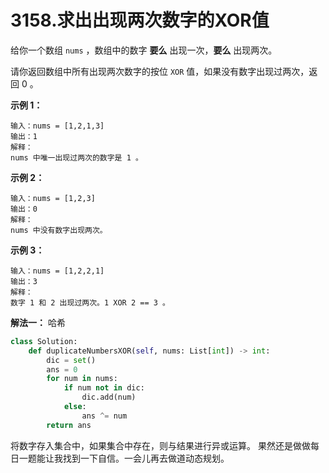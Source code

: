 # 3158.求出出现两次数字的XOR值

给你一个数组 `nums` ，数组中的数字 **要么** 出现一次，**要么** 出现两次。

请你返回数组中所有出现两次数字的按位 `XOR` 值，如果没有数字出现过两次，返回 0 。

**示例 1：**

```apach
输入：nums = [1,2,1,3]
输出：1
解释：
nums 中唯一出现过两次的数字是 1 。
```

**示例 2：**

```apach
输入：nums = [1,2,3]
输出：0
解释：
nums 中没有数字出现两次。
```

**示例 3：**

```apach
输入：nums = [1,2,2,1]
输出：3
解释：
数字 1 和 2 出现过两次。1 XOR 2 == 3 。
```

**解法一：** 哈希

```python
class Solution:
    def duplicateNumbersXOR(self, nums: List[int]) -> int:
        dic = set()
        ans = 0
        for num in nums:
            if num not in dic:
                dic.add(num)
            else:
                ans ^= num
        return ans
```

将数字存入集合中，如果集合中存在，则与结果进行异或运算。
果然还是做做每日一题能让我找到一下自信。一会儿再去做道动态规划。
